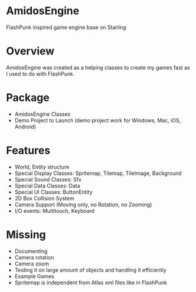 AmidosEngine
============

FlashPunk inspired game engine base on Starling

# Overview
AmidosEngine was created as a helping classes to create my games fast as I used to do with FlashPunk.

# Package
* AmidosEngine Classes
* Demo Project to Launch (demo project work for Windows, Mac, iOS, Android)

# Features
* World, Entity structure
* Special Display Classes: Spritemap, Tilemap, TileImage, Background
* Special Sound Classes: Sfx
* Special Data Classes: Data
* Special UI Classes: ButtonEntity
* 2D Box Collision System
* Camera Support (Moving only, no Rotation, no Zooming)
* I/O events: Multitouch, Keyboard

# Missing
* Documenting
* Camera rotation
* Camera zoom
* Testing it on large amount of objects and handling it efficiently
* Example Games
* Spritemap is independent from Atlas xml files like in FlashPunk